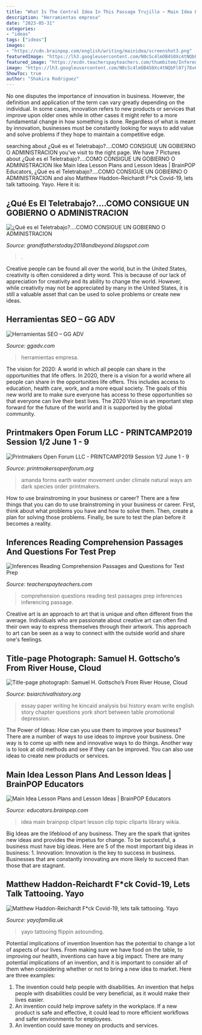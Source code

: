 ```yaml
---
title: "What Is The Central Idea In This Passage Trujillo ~ Main Idea Lesson Plans And Lesson Ideas"
description: "Herramientas empresa"
date: "2023-05-31"
categories:
- "ideas"
tags: ["ideas"]
images:
- "https://cdn.brainpop.com/english/writing/mainidea/screenshot3.png"
featuredImage: "https://lh3.googleusercontent.com/N0cSc4lmOB4S0Xc4tNQbFl07j78v6yhBlC2xhkhnP4e6YTagrFNDZ0M5GKfoWyzs9U1rm8QYYCJrKrmo6l6h01Wl9-TEA3ww4yUa1c39iAG36IQ3pxQKYiB0QCVxBcIYhulfgc0Z"
featured_image: "https://ecdn.teacherspayteachers.com/thumbitem/Inferencing-Reading-Comprehension-Passage-and-Questions-for-Test-Prep-3740636-1587040799/original-3740636-3.jpg"
image: "https://lh3.googleusercontent.com/N0cSc4lmOB4S0Xc4tNQbFl07j78v6yhBlC2xhkhnP4e6YTagrFNDZ0M5GKfoWyzs9U1rm8QYYCJrKrmo6l6h01Wl9-TEA3ww4yUa1c39iAG36IQ3pxQKYiB0QCVxBcIYhulfgc0Z"
ShowToc: true
author: "Shakira Rodriguez"
---
```



No one disputes the importance of innovation in business. However, the definition and application of the term can vary greatly depending on the individual. In some cases, innovation refers to new products or services that improve upon older ones while in other cases it might refer to a more fundamental change in how something is done. Regardless of what is meant by innovation, businesses must be constantly looking for ways to add value and solve problems if they hope to maintain a competitive edge.

	

		
searching about ¿Qué es el Teletrabajo?....COMO CONSIGUE UN GOBIERNO O ADMINISTRACION you've visit to the right page. We have 7 Pictures about ¿Qué es el Teletrabajo?....COMO CONSIGUE UN GOBIERNO O ADMINISTRACION like Main Idea Lesson Plans and Lesson Ideas | BrainPOP Educators, ¿Qué es el Teletrabajo?....COMO CONSIGUE UN GOBIERNO O ADMINISTRACION and also Matthew Haddon-Reichardt F*ck Covid-19, lets talk tattooing. Yayo. Here it is:
		
    
## ¿Qué Es El Teletrabajo?....COMO CONSIGUE UN GOBIERNO O ADMINISTRACION

<img loading=lazy src="https://lh5.googleusercontent.com/proxy/ESFZkd4r8YZQAUXNrwjdGVjIiYZpa_FkDDRa1FasSAhaor9xp-hZP_ZozT-k-ND5r5ecAUmmm5CXi8hcq070Gnlo3pM=w1200-h630-n-k-no-nu" onerror="this.onerror=null;this.src='https://tse3.mm.bing.net/th?id=OIP.VuM_SA4Vs2FfqYLq9ZBnlwHaFj&amp;pid=15.1';" alt="¿Qué es el Teletrabajo?....COMO CONSIGUE UN GOBIERNO O ADMINISTRACION">

_Source: grandfatherstoday2018andbeyond.blogspot.com_

>. 

	

Creative people can be found all over the world, but in the United States, creativity is often considered a dirty word. This is because of our lack of appreciation for creativity and its ability to change the world. However, while creativity may not be appreciated by many in the United States, it is still a valuable asset that can be used to solve problems or create new ideas.

    
## Herramientas SEO – GG ADV

<img loading=lazy src="https://lh3.googleusercontent.com/N0cSc4lmOB4S0Xc4tNQbFl07j78v6yhBlC2xhkhnP4e6YTagrFNDZ0M5GKfoWyzs9U1rm8QYYCJrKrmo6l6h01Wl9-TEA3ww4yUa1c39iAG36IQ3pxQKYiB0QCVxBcIYhulfgc0Z" onerror="this.onerror=null;this.src='https://tse3.mm.bing.net/th?id=OIP.ddUlkGeZthndVgqzyyH0NgHaDn&amp;pid=15.1';" alt="Herramientas SEO – GG ADV">

_Source: ggadv.com_

>herramientas empresa. 

	

The vision for 2020: A world in which all people can share in the opportunities that life offers.
In 2020, there is a vision for a world where all people can share in the opportunities life offers. This includes access to education, health care, work, and a more equal society. The goals of this new world are to make sure everyone has access to these opportunities so that everyone can live their best lives. The 2020 Vision is an important step forward for the future of the world and it is supported by the global community.

    
## Printmakers Open Forum LLC - PRINTCAMP2019 Session 1/2 June 1 - 9

<img loading=lazy src="http://www.printmakersopenforum.org/yahoo_site_admin/assets/images/Amanda_Kralovic.117125353_std.jpg" onerror="this.onerror=null;this.src='https://tse3.mm.bing.net/th?id=OIP.Ll0TYl0H_T8GFIaHFr17pwHaCe&amp;pid=15.1';" alt="Printmakers Open Forum LLC - PRINTCAMP2019 Session 1/2 June 1 - 9">

_Source: printmakersopenforum.org_

>amanda forms earth water movement under climate natural ways am dark species order printmakers. 

	

How to use brainstroming in your business or career?
There are a few things that you can do to use brainstroming in your business or career. First, think about what problems you have and how to solve them. Then, create a plan for solving those problems. Finally, be sure to test the plan before it becomes a reality.

    
## Inferences Reading Comprehension Passages And Questions For Test Prep

<img loading=lazy src="https://ecdn.teacherspayteachers.com/thumbitem/Inferencing-Reading-Comprehension-Passage-and-Questions-for-Test-Prep-3740636-1587040799/original-3740636-3.jpg" onerror="this.onerror=null;this.src='https://tse3.mm.bing.net/th?id=OIP.J-3jO3_sHXJ3jFNr1y27hwAAAA&amp;pid=15.1';" alt="Inferences Reading Comprehension Passages and Questions for Test Prep">

_Source: teacherspayteachers.com_

>comprehension questions reading test passages prep inferences inferencing passage. 

	

Creative art is an approach to art that is unique and often different from the average. Individuals who are passionate about creative art can often find their own way to express themselves through their artwork. This approach to art can be seen as a way to connect with the outside world and share one's feelings.

    
## Title-page Photograph: Samuel H. Gottscho’s From River House, Cloud

<img loading=lazy src="https://www.bsiarchivalhistory.org/BSI_Archival_History/Woodys_pt_1_files/droppedImage_12.png" onerror="this.onerror=null;this.src='https://tse1.mm.bing.net/th?id=OIP.zEna_Z3XFP4YMO1nd7NVSwHaIQ&amp;pid=15.1';" alt="Title-page photograph: Samuel H. Gottscho’s From River House, Cloud">

_Source: bsiarchivalhistory.org_

>essay paper writing he kincaid analysis bsi history exam write english story chapter questions york short between table promotional depression. 

	

The Power of Ideas: How can you use them to improve your business?
There are a number of ways to use ideas to improve your business. One way is to come up with new and innovative ways to do things. Another way is to look at old methods and see if they can be improved. You can also use ideas to create new products or services.

    
## Main Idea Lesson Plans And Lesson Ideas | BrainPOP Educators

<img loading=lazy src="https://cdn.brainpop.com/english/writing/mainidea/screenshot3.png" onerror="this.onerror=null;this.src='https://tse2.mm.bing.net/th?id=OIP.20yuuzCpcKJTGjLEqLFpNgHaFk&amp;pid=15.1';" alt="Main Idea Lesson Plans and Lesson Ideas | BrainPOP Educators">

_Source: educators.brainpop.com_

>idea main brainpop clipart lesson clip topic cliparts library wikia. 

	

Big Ideas are the lifeblood of any business. They are the spark that ignites new ideas and provides the impetus for change. To be successful, a business must have big ideas. Here are 5 of the most important big ideas in business: 1. Innovation: Innovation is the key to success in business. Businesses that are constantly innovating are more likely to succeed than those that are stagnant. 
    
## Matthew Haddon-Reichardt F*ck Covid-19, Lets Talk Tattooing. Yayo

<img loading=lazy src="https://cdn.shopify.com/s/files/1/2156/7915/files/84344713_2988134734541171_5470104162463121408_n_large.jpg?v=1586010717" onerror="this.onerror=null;this.src='https://tse2.mm.bing.net/th?id=OIP.UGYAfsYoPLaAylkiofPaMAAAAA&amp;pid=15.1';" alt="Matthew Haddon-Reichardt F*ck Covid-19, lets talk tattooing. Yayo">

_Source: yayofamilia.uk_

>yayo tattooing flippin astounding. 

	

Potential implications of invention
Invention has the potential to change a lot of aspects of our lives. From making sure we have food on the table, to improving our health, inventions can have a big impact. There are many potential implications of an invention, and it is important to consider all of them when considering whether or not to bring a new idea to market. Here are three examples: 
1. The invention could help people with disabilities. An invention that helps people with disabilities could be very beneficial, as it would make their lives easier. 
2. An invention could help improve safety in the workplace. If a new product is safe and effective, it could lead to more efficient workflows and safer environments for employees. 
3. An invention could save money on products and services.


